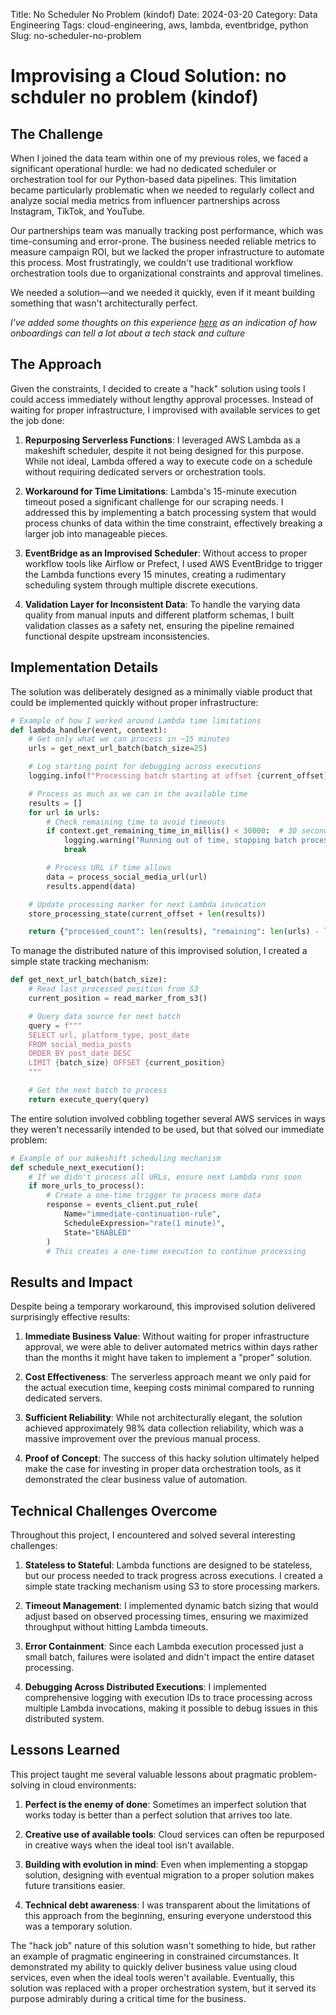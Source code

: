 
Title: No Scheduler No Problem (kindof)
Date: 2024-03-20
Category: Data Engineering
Tags: cloud-engineering, aws, lambda, eventbridge, python
Slug: no-scheduler-no-problem

# Improvising a Cloud Solution: no schduler no problem (kindof)

## The Challenge

When I joined the data team within one of my previous roles, we faced a significant operational hurdle: we had no dedicated scheduler or orchestration tool for our Python-based data pipelines. This limitation became particularly problematic when we needed to regularly collect and analyze social media metrics from influencer partnerships across Instagram, TikTok, and YouTube.

Our partnerships team was manually tracking post performance, which was time-consuming and error-prone. The business needed reliable metrics to measure campaign ROI, but we lacked the proper infrastructure to automate this process. Most frustratingly, we couldn't use traditional workflow orchestration tools due to organizational constraints and approval timelines.

We needed a solution—and we needed it quickly, even if it meant building something that wasn't architecturally perfect.

_I've added some thoughts on this experience [here]({static}/articles/onboarding-reflection.md) as an indication of how onboardings can tell a lot about a tech stack and culture_

## The Approach

Given the constraints, I decided to create a "hack" solution using tools I could access immediately without lengthy approval processes. Instead of waiting for proper infrastructure, I improvised with available services to get the job done:

1. **Repurposing Serverless Functions**: I leveraged AWS Lambda as a makeshift scheduler, despite it not being designed for this purpose. While not ideal, Lambda offered a way to execute code on a schedule without requiring dedicated servers or orchestration tools.

2. **Workaround for Time Limitations**: Lambda's 15-minute execution timeout posed a significant challenge for our scraping needs. I addressed this by implementing a batch processing system that would process chunks of data within the time constraint, effectively breaking a larger job into manageable pieces.

3. **EventBridge as an Improvised Scheduler**: Without access to proper workflow tools like Airflow or Prefect, I used AWS EventBridge to trigger the Lambda functions every 15 minutes, creating a rudimentary scheduling system through multiple discrete executions.

4. **Validation Layer for Inconsistent Data**: To handle the varying data quality from manual inputs and different platform schemas, I built validation classes as a safety net, ensuring the pipeline remained functional despite upstream inconsistencies.

## Implementation Details

The solution was deliberately designed as a minimally viable product that could be implemented quickly without proper infrastructure:

```python
# Example of how I worked around Lambda time limitations
def lambda_handler(event, context):
    # Get only what we can process in ~15 minutes
    urls = get_next_url_batch(batch_size=25)

    # Log starting point for debugging across executions
    logging.info(f"Processing batch starting at offset {current_offset}")

    # Process as much as we can in the available time
    results = []
    for url in urls:
        # Check remaining time to avoid timeouts
        if context.get_remaining_time_in_millis() < 30000:  # 30 second buffer
            logging.warning("Running out of time, stopping batch processing")
            break

        # Process URL if time allows
        data = process_social_media_url(url)
        results.append(data)

    # Update processing marker for next Lambda invocation
    store_processing_state(current_offset + len(results))

    return {"processed_count": len(results), "remaining": len(urls) - len(results)}
```

To manage the distributed nature of this improvised solution, I created a simple state tracking mechanism:

```python
def get_next_url_batch(batch_size):
    # Read last processed position from S3
    current_position = read_marker_from_s3()

    # Query data source for next batch
    query = f"""
    SELECT url, platform_type, post_date
    FROM social_media_posts
    ORDER BY post_date DESC
    LIMIT {batch_size} OFFSET {current_position}
    """

    # Get the next batch to process
    return execute_query(query)
```

The entire solution involved cobbling together several AWS services in ways they weren't necessarily intended to be used, but that solved our immediate problem:

```python
# Example of our makeshift scheduling mechanism
def schedule_next_execution():
    # If we didn't process all URLs, ensure next Lambda runs soon
    if more_urls_to_process():
        # Create a one-time trigger to process more data
        response = events_client.put_rule(
            Name="immediate-continuation-rule",
            ScheduleExpression="rate(1 minute)",
            State="ENABLED"
        )
        # This creates a one-time execution to continue processing
```

## Results and Impact

Despite being a temporary workaround, this improvised solution delivered surprisingly effective results:

1. **Immediate Business Value**: Without waiting for proper infrastructure approval, we were able to deliver automated metrics within days rather than the months it might have taken to implement a "proper" solution.

2. **Cost Effectiveness**: The serverless approach meant we only paid for the actual execution time, keeping costs minimal compared to running dedicated servers.

3. **Sufficient Reliability**: While not architecturally elegant, the solution achieved approximately 98% data collection reliability, which was a massive improvement over the previous manual process.

4. **Proof of Concept**: The success of this hacky solution ultimately helped make the case for investing in proper data orchestration tools, as it demonstrated the clear business value of automation.

## Technical Challenges Overcome

Throughout this project, I encountered and solved several interesting challenges:

1. **Stateless to Stateful**: Lambda functions are designed to be stateless, but our process needed to track progress across executions. I created a simple state tracking mechanism using S3 to store processing markers.

2. **Timeout Management**: I implemented dynamic batch sizing that would adjust based on observed processing times, ensuring we maximized throughput without hitting Lambda timeouts.

3. **Error Containment**: Since each Lambda execution processed just a small batch, failures were isolated and didn't impact the entire dataset processing.

4. **Debugging Across Distributed Executions**: I implemented comprehensive logging with execution IDs to trace processing across multiple Lambda invocations, making it possible to debug issues in this distributed system.

## Lessons Learned

This project taught me several valuable lessons about pragmatic problem-solving in cloud environments:

1. **Perfect is the enemy of done**: Sometimes an imperfect solution that works today is better than a perfect solution that arrives too late.

2. **Creative use of available tools**: Cloud services can often be repurposed in creative ways when the ideal tool isn't available.

3. **Building with evolution in mind**: Even when implementing a stopgap solution, designing with eventual migration to a proper solution makes future transitions easier.

4. **Technical debt awareness**: I was transparent about the limitations of this approach from the beginning, ensuring everyone understood this was a temporary solution.

The "hack job" nature of this solution wasn't something to hide, but rather an example of pragmatic engineering in constrained circumstances. It demonstrated my ability to quickly deliver business value using cloud services, even when the ideal tools weren't available. Eventually, this solution was replaced with a proper orchestration system, but it served its purpose admirably during a critical time for the business.
